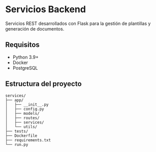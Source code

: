 # Servicios Backend

Servicios REST desarrollados con Flask para la gestión de plantillas y generación de documentos.

## Requisitos

- Python 3.9+
- Docker
- PostgreSQL

## Estructura del proyecto

```
services/
├── app/
│   ├── __init__.py
│   ├── config.py
│   ├── models/
│   ├── routes/
│   ├── services/
│   └── utils/
├── tests/
├── Dockerfile
├── requirements.txt
└── run.py
```